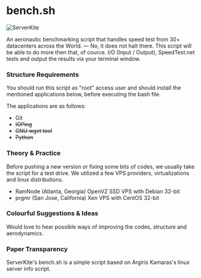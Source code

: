 bench.sh
========

![ServerKite](http://i.imgur.com/HSMqAKD.png "ServerKite")

An aeronautic benchmarking script that handles speed test from 30+ datacenters across the World. — No, it does not halt there. This script will be able to do more then that, of cource. I/O (Input / Output), SpeedTest.net tests and output the results via your terminal window.


### Structure Requirements
You should run this script as "root" access user and should install the mentioned applications below, before executing the bash file. 

The applications are as follows:

- Git
- <strike>IOPing</strike>
- <strike>GNU wget tool</strike>
- <strike>Python</strike>

### Theory & Practice

Before pushing a new version or fixing some bits of codes, we usually take the script for a test drive. We utilized a few VPS providers, virtualizations and linux distributions. 

- RamNode (Atlanta, Georgia) OpenVZ SSD VPS with Debian 32-bit
- prgmr (San Jose, California) Xen VPS with CentOS 32-bit

### Colourful Suggestions & Ideas
Would love to hear possible ways of improving the codes, structure and aerodynamics. 

### Paper Transparency
ServerKite's bench.sh is a simple script based on Argiris Kamaras's linux server info script. 
